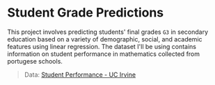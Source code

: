 # Student Grade Predictions
This project involves predicting students' final grades `G3` in secondary education based on a variety of demographic, social, and academic features using linear regression. The dataset I'll be using contains information on student performance in mathematics collected from portugese schools. 
  
> Data: [Student Performance - UC Irvine](https://archive.ics.uci.edu/dataset/320/student+performance)

